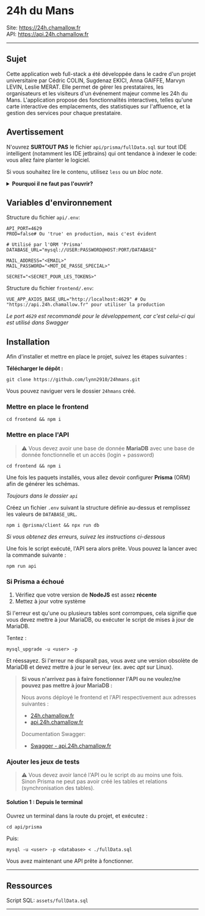 # 24h du Mans

Site: https://24h.chamallow.fr<br>
API:  https://api.24h.chamallow.fr

***

## Sujet

Cette application web full-stack a été développée dans le cadre d'un projet universitaire par Cédric COLIN, Sugdenaz
EKICI, Anna GAIFFE, Marvyn LEVIN, Leslie MERAT.
Elle permet de gérer les prestataires, les organisateurs et les
visiteurs d'un événement majeur comme les 24h du Mans.
L'application propose des fonctionnalités interactives, telles
qu'une carte interactive des emplacements, des statistiques sur l'affluence, et la gestion des services pour chaque
prestataire.

## Avertissement

N'ouvrez **SURTOUT PAS** le fichier `api/prisma/fullData.sql` sur tout IDE intelligent (notamment les IDE jetbrains) qui
ont tendance à indexer le code: vous allez faire planter le logiciel.

Si vous souhaitez lire le contenu, utilisez `less` ou un _bloc note_.

<details>
    <summary><strong>Pourquoi il ne faut pas l'ouvrir?</strong></summary>

Le contenu du fichier `fullData.sql` a été généré **automatiquement** avec le
script [api/export_db.js](./api/export_db.js).
Ce script fait deux choses:

- Il génère une arborescence des dépendances de tables (ex. `BoutiqueArticles` dépend de `Boutique` et
  `BoutiqueCategory`, qui dépendent de `Prestataire`, etc.
  C'est primordial pour pouvoir générer d'énormes jeux de
  donnés et pouvoir les exporter simplement, sans devoir se battre à chaque fois pour les insérer dans le bon order).
- Récupère toutes les données de la base de donnée **MariaDB** et va automatiquement générer les scripts d'insertions.

Le script SQL résultant possède donc toutes les données de la base de donnée, y compris les points de la carte (qui se
comptent en milliers).
Aucun éditeur intelligent de JetBrains n'a été capable d'ouvrir le fichier à la fin du projet (chez les cinq étudiants
de l'équipe projet), y compris sur des machines assez puissantes pour faire tourner deux machines virtuelles Android et
trois éditeurs JetBrains sans broncher, ce qui relève d'une ironie extrème.

_Vous pouvez l'ouvrir, mais à vos risques et périls de devoir redémarrer votre éditeur de code._

</details>

## Variables d'environnement

Structure du fichier `api/.env`:

```dotenv
API_PORT=4629
PROD=false# Ou 'true' en production, mais c'est évident

# Utilisé par l'ORM 'Prisma'
DATABASE_URL="mysql://USER:PASSWORD@HOST:PORT/DATABASE"

MAIL_ADDRESS="<EMAIL>"
MAIL_PASSWORD="<MOT_DE_PASSE_SPECIAL>"

SECRET="<SECRET_POUR_LES_TOKENS>"
```

Structure du fichier `frontend/.env`:

```dotenv
VUE_APP_AXIOS_BASE_URL="http://localhost:4629" # Ou "https://api.24h.chamallow.fr" pour utiliser la production
```

_Le port `4629` est recommandé pour le développement, car c'est celui-ci qui est utilisé dans Swagger_

## Installation

Afin d'installer et mettre en place le projet, suivez les étapes suivantes :

**Télécharger le dépôt :**

```shell
git clone https://github.com/lynn2910/24hmans.git
```

Vous pouvez naviguer vers le dossier `24hmans` créé.

### Mettre en place le frontend

```shell
cd frontend && npm i
```

### Mettre en place l'API

> ⚠️ Vous devez avoir une base de donnée **MariaDB** avec une base de donnée fonctionnelle et un accès (login +
> password)

```shell
cd frontend && npm i
```

Une fois les paquets installés, vous allez devoir configurer **Prisma** (ORM) afin de générer les schémas.

*Toujours dans le dossier `api`*

Créez un fichier `.env` suivant la structure définie au-dessus et remplissez les valeurs de `DATABASE_URL`.

```shell
npm i @prisma/client && npx run db
```

_Si vous obtenez des erreurs, suivez les instructions ci-dessous_

Une fois le script exécuté, l'API sera alors prête.
Vous pouvez la lancer avec la commande suivante :

```shell
npm run api
```

### Si Prisma a échoué

1. Vérifiez que votre version de **NodeJS** est assez **récente**
2. Mettez à jour votre système

Si l'erreur est qu'une ou plusieurs tables sont corrompues, cela signifie que vous devez mettre à jour MariaDB, ou
exécuter le script de mises à jour de MariaDB.

Tentez :

```shell
mysql_upgrade -u <user> -p
```

Et réessayez.
Si l'erreur ne disparaît pas, vous avez une version obsolète de MariaDB et devez mettre à jour le serveur (ex. avec
_apt_ sur Linux).

> **Si vous n'arrivez pas à faire fonctionner l'API ou ne voulez/ne pouvez pas mettre à jour MariaDB :**
>
> Nous avons déployé le frontend et l'API respectivement aux adresses suivantes :
> - [24h.chamallow.fr](https://24h.chamallow.fr)
> - [api.24h.chamallow.fr](https://api.24h.chamallow.fr)
>
> Documentation Swagger:
> - [Swagger - api.24h.chamallow.fr](https://api.24h.chamallow.fr/api-docs)

### Ajouter les jeux de tests

> ⚠️ Vous devez avoir lancé l'API ou le script `db` au moins une fois.
> Sinon Prisma ne peut pas avoir créé les tables et relations (synchronisation des tables).

#### Solution 1 : Depuis le terminal

Ouvrez un terminal dans la route du projet, et exécutez :

```shell
cd api/prisma
```

Puis:

```shell
mysql -u <user> -p <database> < ./fullData.sql
```

Vous avez maintenant une API prête à fonctionner.

---

## Ressources

Script SQL: `assets/fullData.sql`

---